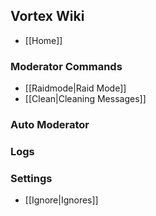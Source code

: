 ## Vortex Wiki

- [[Home]]

### Moderator Commands

- [[Raidmode|Raid Mode]]
- [[Clean|Cleaning Messages]]

### Auto Moderator
### Logs
### Settings
- [[Ignore|Ignores]]